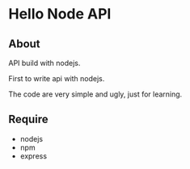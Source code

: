 # Hello Node API

## About

API build with nodejs.

First to write api with nodejs.

The code are very simple and ugly, just for learning.

## Require

- nodejs
- npm
- express
